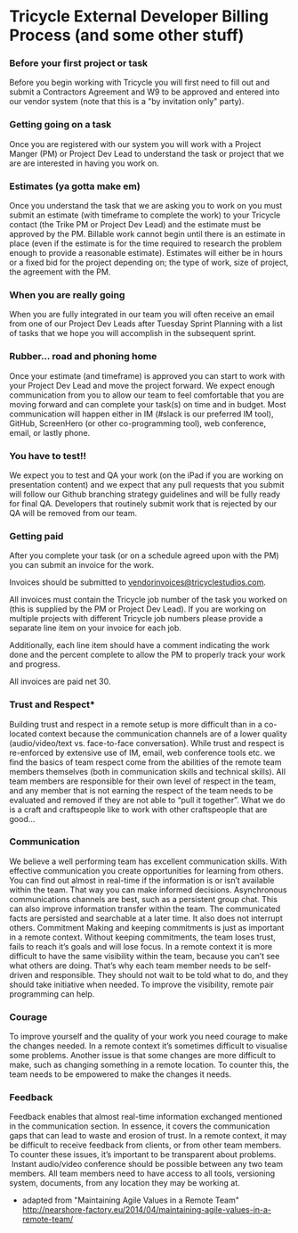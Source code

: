 Tricycle External Developer Billing Process (and some other stuff)
==
### Before your first project or task
Before you begin working with Tricycle you will first need to fill out and submit a Contractors Agreement and W9 to be approved and entered into our vendor system (note that this is a "by invitation only" party).
### Getting going on a task
Once you are registered with our system you will work with a Project Manger (PM) or Project Dev Lead to understand the task or project that we are are interested in having you work on.
### Estimates (ya gotta make em)
Once you understand the task that we are asking you to work on you must submit an estimate (with timeframe to complete the work) to your Tricycle contact (the Trike PM or Project Dev Lead) and the estimate must be approved by the PM.  Billable work cannot begin until there is an estimate in place (even if the estimate is for the time required to research the problem enough to provide a reasonable estimate).   Estimates will either be in hours or a fixed bid for the project depending on; the type of work, size of project, the agreement with the PM.  
### When you are really going
When you are fully integrated in our team you will often receive an email from one of our Project Dev Leads after Tuesday Sprint Planning with a list of tasks that we hope you will accomplish in the subsequent sprint.
### Rubber... road and phoning home
Once your estimate (and timeframe) is approved you can start to work with your Project Dev Lead and move the project forward.  We expect enough communication from you to allow our team to feel comfortable that you are moving forward and can complete your task(s) on time and in budget.  Most communication will happen either in IM (#slack is our preferred IM tool), GitHub, ScreenHero (or other co-programming tool), web conference, email, or lastly phone.
### You have to test!!
We expect you to test and QA your work (on the iPad if you are working on presentation content) and we expect that any pull requests that you submit will follow our Github branching strategy guidelines and will be fully ready for final QA.  Developers that routinely submit work that is rejected by our QA will be removed from our team.
### Getting paid
After you complete your task (or on a schedule agreed upon with the PM) you can submit an invoice for the work.

Invoices should be submitted to vendorinvoices@tricyclestudios.com.

All invoices must contain the Tricycle job number of the task you worked on (this is supplied by the PM or Project Dev Lead).  If you are working on multiple projects with different Tricycle job numbers please provide a separate line item on your invoice for each job.

Additionally, each line item should have a comment indicating the work done and the percent complete to allow the PM to properly track your work and progress.

All invoices are paid net 30.


### Trust and Respect* 
Building trust and respect in a remote setup is more difficult than in a co-located context because the communication channels are of a lower quality (audio/video/text vs. face-to-face conversation).
While trust and respect is re-enforced by extensive use of IM, email, web conference tools etc. we find the  basics of team respect come from the abilities of the remote team members themselves (both in communication skills and technical skills). All team members are responsible for their own level of respect in the team, and any member that is not earning the respect of the team needs to be evaluated and removed if they are not able to “pull it together”.
What we do is a craft and craftspeople like to work with other craftspeople that are good...

### Communication
We believe a well performing team has excellent communication skills. With effective communication you create opportunities for learning from others. You can find out almost in real-time if the information is or isn’t available within the team. That way you can make informed decisions.
Asynchronous communications channels are best, such as a persistent group chat. This can also improve information transfer within the team. The communicated facts are persisted and searchable at a later time. It also does not interrupt others.
Commitment
Making and keeping commitments is just as important in a remote context. Without keeping commitments, the team loses trust, fails to reach it’s goals and will lose focus.
In a remote context it is more difficult to have the same visibility within the team, because you can’t see what others are doing. That’s why each team member needs to be self-driven and responsible. They should not wait to be told what to do, and they should take initiative when needed. To improve the visibility, remote pair programming can help.
### Courage
To improve yourself and the quality of your work you need courage to make the changes needed. In a remote context it’s sometimes difficult to visualise some problems. Another issue is that some changes are more difficult to make, such as changing something in a remote location. To counter this, the team needs to be empowered to make the changes it needs.
### Feedback
Feedback enables that almost real-time information exchanged mentioned in the communication section. In essence, it covers the communication gaps that can lead to waste and erosion of trust. In a remote context, it may be difficult to receive feedback from clients, or from other team members.
To counter these issues, it’s important to be transparent about problems.  Instant audio/video conference should be possible between any two team members. All team members need to have access to all tools, versioning system, documents, from any location they may be working at.

* adapted from "Maintaining Agile Values in a Remote Team" http://nearshore-factory.eu/2014/04/maintaining-agile-values-in-a-remote-team/

